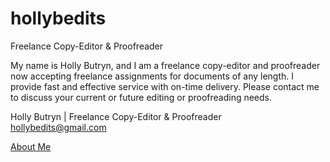 # hollybedits
Freelance Copy-Editor &amp; Proofreader

My name is Holly Butryn, and I am a freelance copy-editor and proofreader now accepting freelance assignments for documents of any length. I provide fast and effective service with on-time delivery. Please contact me to discuss your current or future editing or proofreading needs.

Holly Butryn | Freelance Copy-Editor & Proofreader <br>
hollybedits@gmail.com  

[About Me](https://github.com/hollybutryn/hollybedits/blob/master/About.md)
